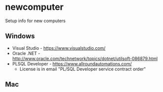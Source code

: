 # newcomputer
Setup info for new computers


## Windows
 - Visual Studio - https://www.visualstudio.com/
 - Oracle .NET - http://www.oracle.com/technetwork/topics/dotnet/utilsoft-086879.html
 - PLSQL Developer - https://www.allroundautomations.com/
   - License is in email "PL/SQL Developer service contract order"



## Mac
